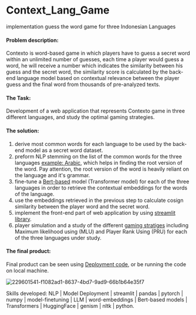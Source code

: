 # Context_Lang_Game
implementation guess the word game for three Indonesian Languages

#### Problem description:
Contexto is word-based game in which players have to guess a secret word within an unlimited number of guesses, 
each time a player would guess a word, he will receive a number which indicates the similarity between his guess and the secret word, 
the similarity score is calculated by the back-end language model based on contextual relevance between the player guess and the final word from thousands of pre-analyzed texts.

#### The Task:
Development of a web application that represents Contexto game in three different languages, and study the optimal gaming strategies.

#### The solution:
1. derive most common words for each language to be used by the back-end model as a secret word dataset.
2. preform NLP stemming on the list of the common words for the three languages [example: Arabic](https://github.com/FaresGh1997/Contexto_3lang/blob/main/Arabic_Process.ipynb), which helps in finding the root version of the word. Pay attention, the root version of the word is heavily reliant on the language and it's grammar.
3. fine-tune a [Bert-based](https://huggingface.co/models?search=bert) model (Transformer model) for each of the three languages in order to retrieve the contextual embeddings for the words of the language.
4. use the embeddings retrieved in the previous step to calculate cosign similarity between the player word and the secret word.
5. implement the front-end part of web application by using [streamlit library](https://streamlit.io/).
6. player simulation and a study of the different [gaming stratiges](https://github.com/FaresGh1997/Contexto_3lang/tree/main/Strategies) including Maximum likelihood using (MLU) and Player Rank Using (PRU) for each of the three languages under study.

#### The final product:

Final product can be seen using [Deployment code](https://github.com/FaresGh1997/Contexto_3lang/blob/main/Deployment.ipynb), or be running the code on local machine.

![229601541-f1082ad1-8637-4bd7-9ad9-66b1b64e35f7](https://github.com/FaresGh1997/Contexto_3lang/assets/114985388/40b77736-49a6-459f-a5b8-78778ddccbd6)


Skills developed: NLP | Model Deployment | streamlit | pandas | pytorch | numpy | model-finetuning | LLM | word-embeddings | Bert-based models | Transformers | HuggingFace | genism | nltk | python.
